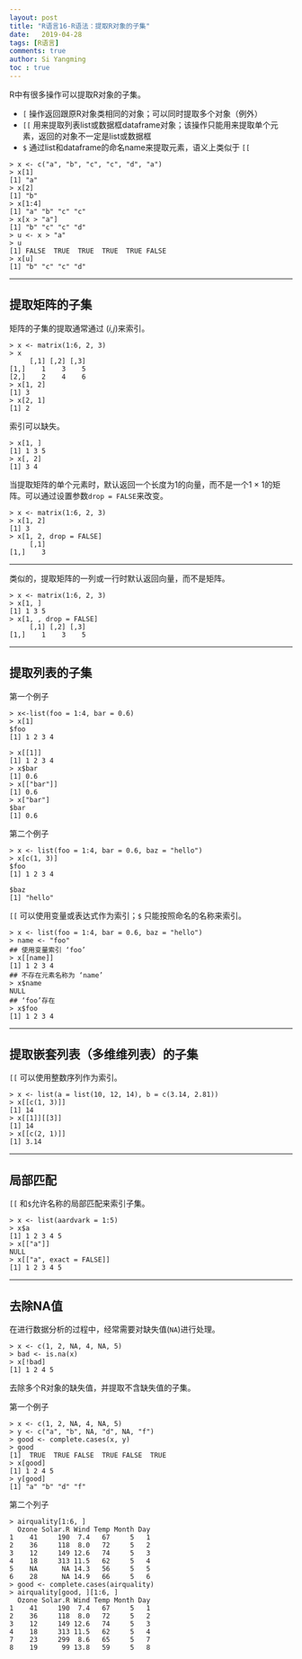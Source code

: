 ```yaml
---
layout: post
title: "R语言16-R语法：提取R对象的子集"
date:   2019-04-28
tags: [R语言]
comments: true
author: Si Yangming
toc : true
---
```


R中有很多操作可以提取R对象的子集。
*   `[` 操作返回跟原R对象类相同的对象；可以同时提取多个对象（例外）
*   `[[` 用来提取列表list或数据框dataframe对象；该操作只能用来提取单个元素，返回的对象不一定是list或数据框
*   `$` 通过list和dataframe的命名name来提取元素，语义上类似于 `[[`
```source-r
> x <- c("a", "b", "c", "c", "d", "a")
> x[1]
[1] "a"
> x[2]
[1] "b"
> x[1:4]
[1] "a" "b" "c" "c"
> x[x > "a"]
[1] "b" "c" "c" "d"
> u <- x > "a"
> u
[1] FALSE  TRUE  TRUE  TRUE  TRUE FALSE
> x[u]
[1] "b" "c" "c" "d"
```
* * *
## 提取矩阵的子集
矩阵的子集的提取通常通过 (*i,j*)来索引。
```source-r
> x <- matrix(1:6, 2, 3)
> x
     [,1] [,2] [,3]
[1,]    1    3    5
[2,]    2    4    6
> x[1, 2]
[1] 3
> x[2, 1]
[1] 2
```
索引可以缺失。
```source-r
> x[1, ]
[1] 1 3 5
> x[, 2]
[1] 3 4
```
当提取矩阵的单个元素时，默认返回一个长度为1的向量，而不是一个1 × 1的矩阵。可以通过设置参数`drop = FALSE`来改变。
```source-r
> x <- matrix(1:6, 2, 3)
> x[1, 2]
[1] 3
> x[1, 2, drop = FALSE]
     [,1]
[1,]    3
```
* * *
类似的，提取矩阵的一列或一行时默认返回向量，而不是矩阵。
```source-r
> x <- matrix(1:6, 2, 3)
> x[1, ]
[1] 1 3 5
> x[1, , drop = FALSE]
     [,1] [,2] [,3]
[1,]    1    3    5

```
***
## 提取列表的子集
第一个例子
```source-r
> x<-list(foo = 1:4, bar = 0.6)
> x[1]
$foo
[1] 1 2 3 4

> x[[1]]
[1] 1 2 3 4
> x$bar
[1] 0.6
> x[["bar"]]
[1] 0.6
> x["bar"]
$bar
[1] 0.6

```
第二个例子
```source-r
> x <- list(foo = 1:4, bar = 0.6, baz = "hello")
> x[c(1, 3)]
$foo
[1] 1 2 3 4

$baz
[1] "hello"

```
`[[` 可以使用变量或表达式作为索引；`$` 只能按照命名的名称来索引。
```source-r
> x <- list(foo = 1:4, bar = 0.6, baz = "hello")
> name <- "foo"
## 使用变量索引 ‘foo’
> x[[name]]
[1] 1 2 3 4
## 不存在元素名称为 ‘name’
> x$name
NULL
## ‘foo’存在
> x$foo
[1] 1 2 3 4
```
* * *
## 提取嵌套列表（多维维列表）的子集
`[[` 可以使用整数序列作为索引。
```source-r
> x <- list(a = list(10, 12, 14), b = c(3.14, 2.81))
> x[[c(1, 3)]]
[1] 14
> x[[1]][[3]]
[1] 14
> x[[c(2, 1)]]
[1] 3.14
```
* * *
## 局部匹配
`[[` 和`$`允许名称的局部匹配来索引子集。
```source-r
> x <- list(aardvark = 1:5)
> x$a
[1] 1 2 3 4 5
> x[["a"]]
NULL
> x[["a", exact = FALSE]]
[1] 1 2 3 4 5
```
* * *
## 去除NA值
在进行数据分析的过程中，经常需要对缺失值(`NA`)进行处理。

```source-r
> x <- c(1, 2, NA, 4, NA, 5)
> bad <- is.na(x)
> x[!bad]
[1] 1 2 4 5
```
去除多个R对象的缺失值，并提取不含缺失值的子集。

第一个例子

```source-r
> x <- c(1, 2, NA, 4, NA, 5)
> y <- c("a", "b", NA, "d", NA, "f")
> good <- complete.cases(x, y)
> good
[1]  TRUE  TRUE FALSE  TRUE FALSE  TRUE
> x[good]
[1] 1 2 4 5
> y[good]
[1] "a" "b" "d" "f"
```
第二个列子
```source-r
> airquality[1:6, ]
  Ozone Solar.R Wind Temp Month Day
1    41     190  7.4   67     5   1
2    36     118  8.0   72     5   2
3    12     149 12.6   74     5   3
4    18     313 11.5   62     5   4
5    NA      NA 14.3   56     5   5
6    28      NA 14.9   66     5   6
> good <- complete.cases(airquality)
> airquality[good, ][1:6, ]
  Ozone Solar.R Wind Temp Month Day
1    41     190  7.4   67     5   1
2    36     118  8.0   72     5   2
3    12     149 12.6   74     5   3
4    18     313 11.5   62     5   4
7    23     299  8.6   65     5   7
8    19      99 13.8   59     5   8
```
